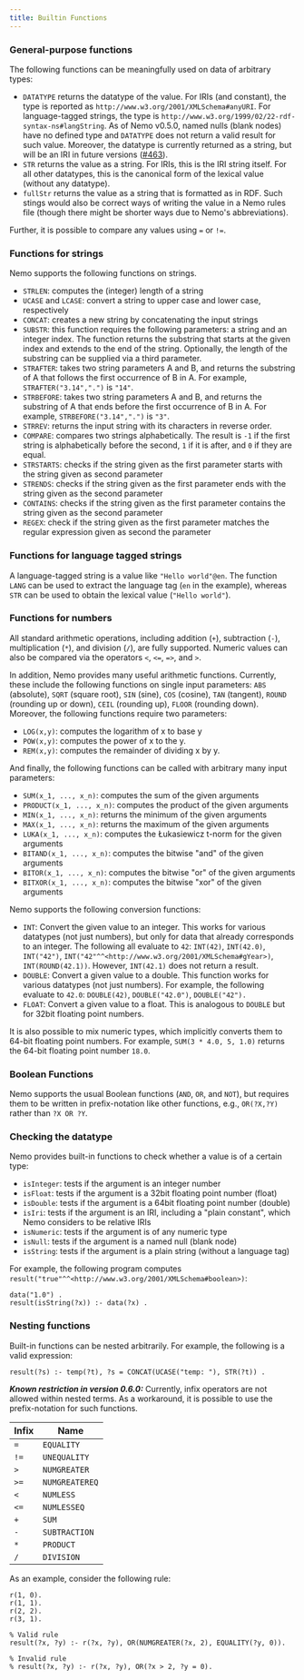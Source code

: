 ```yaml
---
title: Builtin Functions
---
```



### General-purpose functions

The following functions can be meaningfully used on data of arbitrary types:
- `DATATYPE` returns the datatype of the value. For IRIs (and constant), the type is reported as `http://www.w3.org/2001/XMLSchema#anyURI`. For language-tagged strings, the type is `http://www.w3.org/1999/02/22-rdf-syntax-ns#langString`. As of Nemo v0.5.0, named nulls (blank nodes) have no defined type and `DATATYPE` does not return a valid result for such value. Moreover, the datatype is currently returned as a string, but will be an IRI in future versions ([#463](https://github.com/knowsys/nemo/issues/463)).
- `STR` returns the value as a string. For IRIs, this is the IRI string itself. For all other datatypes, this is the canonical form of the lexical value (without any datatype).
- `fullStr` returns the value as a string that is formatted as in RDF. Such stings would also be correct ways of writing the value in a Nemo rules file (though there might be shorter ways due to Nemo's abbreviations).

Further, it is possible to compare any values using `=` or `!=`.

### Functions for strings

Nemo supports the following functions on strings.
- `STRLEN`: computes the (integer) length of a string
- `UCASE` and `LCASE`: convert a string to upper case and lower case, respectively
- `CONCAT`: creates a new string by concatenating the input strings
- `SUBSTR`: this function requires the following parameters: a string and an integer index. The function returns the substring
that starts at the given index and extends to the end of the string. Optionally, the length of the substring can be supplied via a third parameter.
- `STRAFTER`: takes two string parameters A and B, and returns the substring of A that follows the first occurrence of B in A. For example, `STRAFTER("3.14",".")` is `"14"`.
- `STRBEFORE`: takes two string parameters A and B, and returns the substring of A that ends before the first occurrence of B in A. For example, `STRBEFORE("3.14",".")` is `"3"`.
- `STRREV`: returns the input string with its characters in reverse order.
- `COMPARE`: compares two strings alphabetically. The result is `-1` if the first string is alphabetically before the second, `1` if it is after, and `0` if they are equal.
- `STRSTARTS`: checks if the string given as the first parameter starts with the string given as second parameter
- `STRENDS`: checks if the string given as the first parameter ends with the string given as the second parameter
- `CONTAINS`: checks if the string given as the first parameter contains the string given as the second parameter
- `REGEX`: check if the string given as the first parameter matches the regular expression given as second the parameter

### Functions for language tagged strings

A language-tagged string is a value like `"Hello world"@en`. The function `LANG` can be used to extract the language tag (`en` in the example), whereas `STR` can be used to obtain the lexical value (`"Hello world"`).

### Functions for numbers

All standard arithmetic operations, including addition (`+`), subtraction (`-`), multiplication (`*`), and division (`/`), are fully supported. Numeric values can also be compared via the operators `<`, `<=`, `=>`, and `>`.   

In addition, Nemo provides many useful arithmetic functions. Currently, these include the following functions on single input parameters:
`ABS` (absolute), `SQRT` (square root), `SIN` (sine), `COS` (cosine), `TAN` (tangent), `ROUND` (rounding up or down), `CEIL` (rounding up), `FLOOR` (rounding down). Moreover, the following functions require two parameters:
- `LOG(x,y)`: computes the logarithm of x to base y
- `POW(x,y)`: computes the power of x to the y.
- `REM(x,y)`: computes the remainder of dividing x by y.

And finally, the following functions can be called with arbitrary many input parameters:
- `SUM(x_1, ..., x_n)`: computes the sum of the given arguments
- `PRODUCT(x_1, ..., x_n)`: computes the product of the given arguments
- `MIN(x_1, ..., x_n)`: returns the minimum of the given arguments
- `MAX(x_1, ..., x_n)`: returns the maximum of the given arguments
- `LUKA(x_1, ..., x_n)`: computes the Łukasiewicz t-norm for the given arguments
- `BITAND(x_1, ..., x_n)`: computes the bitwise "and" of the given arguments
- `BITOR(x_1, ..., x_n)`: computes the bitwise "or" of the given arguments
- `BITXOR(x_1, ..., x_n)`: computes the bitwise "xor" of the given arguments

Nemo supports the following conversion functions:
- `INT`: Convert the given value to an integer. This works for various datatypes (not just numbers), but only for data that already corresponds to an integer. The following all evaluate to `42`: `INT(42)`, `INT(42.0)`, `INT("42")`, `INT("42"^^<http://www.w3.org/2001/XMLSchema#gYear>)`, `INT(ROUND(42.1))`. However, `INT(42.1)` does not return a result.
- `DOUBLE`: Convert a given value to a double. This function works for various datatypes (not just numbers). For example, the following evaluate to `42.0`: `DOUBLE(42)`, `DOUBLE("42.0")`, `DOUBLE("42").`
- `FLOAT`: Convert a given value to a float. This is analogous to `DOUBLE` but for 32bit floating point numbers.

It is also possible to mix numeric types, which implicitly converts them to 64-bit floating point numbers. For example, `SUM(3 * 4.0, 5, 1.0)` returns the 64-bit floating point number `18.0`.

### Boolean Functions

Nemo supports the usual Boolean functions (`AND`, `OR`, and `NOT`), but requires them to be written in prefix-notation like other functions, e.g., `OR(?X,?Y)` rather than `?X OR ?Y`. 

### Checking the datatype

Nemo provides built-in functions to check whether a value is of a certain type:

- `isInteger`: tests if the argument is an integer number
- `isFloat`: tests if the argument is a 32bit floating point number (float)
- `isDouble`: tests if the argument is a 64bit floating point number (double)
- `isIri`: tests if the argument is an IRI, including a "plain constant", which Nemo considers to be relative IRIs
- `isNumeric`: tests if the argument is of any numeric type
- `isNull`: tests if the argument is a named null (blank node)
- `isString`: tests if the argument is a plain string (without a language tag)

For example, the following program computes `result("true"^^<http://www.w3.org/2001/XMLSchema#boolean>)`:

```
data("1.0") .
result(isString(?x)) :- data(?x) .
```

### Nesting functions

Built-in functions can be nested arbitrarily. For example, the following is a valid expression:

```
result(?s) :- temp(?t), ?s = CONCAT(UCASE("temp: "), STR(?t)) .
```

***Known restriction in version 0.6.0:***
Currently, infix operators are not allowed within nested terms. As a workaround, it is possible to use the prefix-notation for such functions.

| Infix    | Name          |
| -------- | --------------|
| `=`      | `EQUALITY`    |
| `!=`     | `UNEQUALITY`  |
| `>`      | `NUMGREATER`  |
| `>=`     | `NUMGREATEREQ`|
| `<`      | `NUMLESS`     |
| `<=`     | `NUMLESSEQ`   |
| `+`      | `SUM`         |
| `-`      | `SUBTRACTION` |
| `*`      | `PRODUCT`     |
| `/`      | `DIVISION`    |

As an example, consider the following rule:

```
r(1, 0).
r(1, 1).
r(2, 2).
r(3, 1).

% Valid rule
result(?x, ?y) :- r(?x, ?y), OR(NUMGREATER(?x, 2), EQUALITY(?y, 0)).

% Invalid rule
% result(?x, ?y) :- r(?x, ?y), OR(?x > 2, ?y = 0).
```